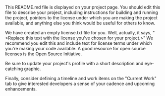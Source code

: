 This README.md file is displayed on your project page. You should edit this file to describe your project, including instructions for building and running the project, pointers to the license under which you are making the project available, and anything else you think would be useful for others to know.

We have created an empty license.txt file for you. Well, actually, it says, "<Replace this text with the license you've chosen for your project.>" We recommend you edit this and include text for license terms under which you're making your code available. A good resource for open source licenses is the Open Source Initiative.

Be sure to update your project's profile with a short description and eye-catching graphic.

Finally, consider defining a timeline and work items on the "Current Work" tab to give interested developers a sense of your cadence and upcoming enhancements.
